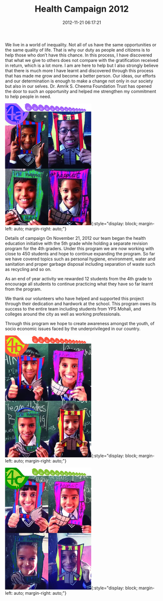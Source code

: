 ﻿---
layout: post
title: Health Campaign 2012
date: 2012-11-21 06:17:21
category: Health
---
We live in a world of inequality. Not all of us have the same opportunities or the same quality of life. That is why our duty as people and citizens is to help those who don’t have this chance. In this process, I have discovered that what we give to others does not compare with the gratification received in return, which is a lot more. I am are here to help but I also strongly believe that there is much more I have learnt and discovered through this process that has made me grow and become a better person. Our ideas, our efforts and our determination is enough to make a change not only in our society but also in our selves.  Dr. Amrik S. Cheema Foundation Trust has opened the door to such an opportunity and helped me strengthen my commitment to help people in need.

![image](/images/jugando4A.jpg){:style="display: block; margin-left: auto; margin-right: auto;"}

Details of campaign
On November 21, 2012 our team began the health education initiative with the 5th grade while holding a separate revision program for the 4th graders. Under this program we are now working with close to 450 students and hope to continue expanding the program. So far we have covered topics such as personal hygiene, environment, water and sanitation and proper garbage disposal including separation of waste such as recycling and so on.

As an end of year activity we rewarded 12 students from the 4th grade to encourage all students to continue practicing what they have so far learnt from the program.

We thank our volunteers who have helped and supported this project through their dedication and hardwork at the school. This program owes its success to the entire team including students from YPS Mohali, and colleges around the city as well as working professionals.

Through this program we hope to create awareness amongst the youth, of socio economic issues faced by the underprivileged in our country.

![image](/images/jugando4B.jpg){:style="display: block; margin-left: auto; margin-right: auto;"}

![image](/images/jugando4C.jpg){:style="display: block; margin-left: auto; margin-right: auto;"}

